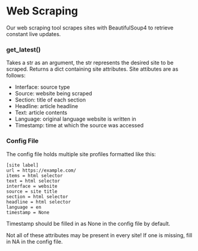 # Web Scraping
Our web scraping tool scrapes sites with BeautifulSoup4 to retrieve constant live updates.

### get_latest()
Takes a str as an argument, the str represents the desired site to be scraped. Returns a dict containing site attributes.
Site attibutes are as follows:
- Interface: source type
- Source: website being scraped
- Section: title of each section
- Headline: article headline
- Text: article contents
- Language: original language website is written in
- Timestamp: time at which the source was accessed

### Config File
The config file holds multiple site profiles formatted like this:

```
[site label]
url = https://example.com/
items = html selector
text = html selector
interface = website
source = site title
section = html selector
headline = html selector
language = en
timestamp = None
```
Timestamp should be filled in as None in the config file by default.

Not all of these attributes may be present in every site! If one is missing, fill in NA in the config file.